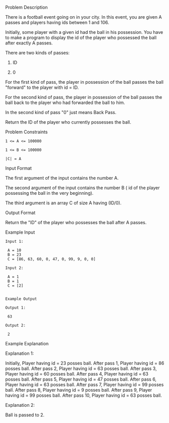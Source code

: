 Problem Description

There is a football event going on in your city. In this event, you are given A passes and players having ids between 1 and 106.

Initially, some player with a given id had the ball in his possession. You have to make a program to display the id of the player who possessed the ball after exactly A passes.

There are two kinds of passes:

1) ID

2) 0

For the first kind of pass, the player in possession of the ball passes the ball "forward" to the player with id = ID.

For the second kind of pass, the player in possession of the ball passes the ball back to the player who had forwarded the ball to him.

In the second kind of pass "0" just means Back Pass.

Return the ID of the player who currently possesses the ball.



Problem Constraints

    1 <= A <= 100000
    
    1 <= B <= 100000
    
    |C| = A



Input Format

The first argument of the input contains the number A.

The second argument of the input contains the number B ( id of the player possessing the ball in the very beginning).

The third argument is an array C of size A having (ID/0).



Output Format

Return the "ID" of the player who possesses the ball after A passes.



Example Input

    Input 1:
    
     A = 10
     B = 23
     C = [86, 63, 60, 0, 47, 0, 99, 9, 0, 0]
    
    Input 2:
    
     A = 1
     B = 1
     C = [2]
    
    
    Example Output
    
    Output 1:
    
     63
    
    Output 2:
    
     2


Example Explanation

Explanation 1:

 Initially, Player having  id = 23  posses ball. 
 After pass  1,  Player having  id = 86  posses ball. 
 After pass  2,  Player having  id = 63  posses ball. 
 After pass  3,  Player having  id = 60  posses ball. 
 After pass  4,  Player having  id = 63  posses ball. 
 After pass  5,  Player having  id = 47  posses ball. 
 After pass  6,  Player having  id = 63  posses ball. 
 After pass  7,  Player having  id = 99  posses ball. 
 After pass  8,  Player having  id = 9   posses ball. 
 After pass  9,  Player having  id = 99  posses ball. 
 After pass  10, Player having  id = 63   posses ball.

Explanation 2:

 Ball is passed to 2.